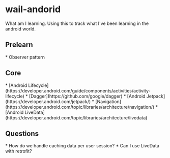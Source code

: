 # wail-andorid
What am I learning. Using this to track what I've been learning in the android world.

<h2>Prelearn</h2>
* Observer pattern

<h2>Core</h2>
* [Android Lifecycle](https://developer.android.com/guide/components/activities/activity-lifecycle)
* [Dagger](https://github.com/google/dagger)
* [Android Jetpack](https://developer.android.com/jetpack/)
  * [Navigation](https://developer.android.com/topic/libraries/architecture/navigation/)
  * [Android LiveData](https://developer.android.com/topic/libraries/architecture/livedata)


<h2>Questions</h2>
* How do we handle caching data per user session?
* Can I use LiveData with retrofit?
